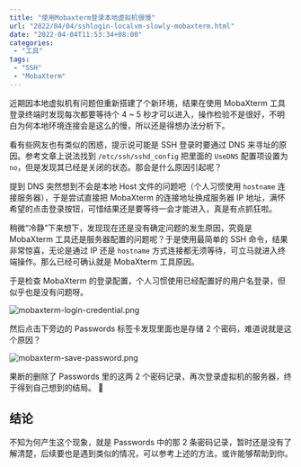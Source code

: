 ```yaml
---
title: "使用Mobaxterm登录本地虚拟机很慢"
url: "2022/04/04/sshlogin-localvm-slowly-mobaxterm.html"
date: "2022-04-04T11:53:34+08:00"
categories:
 - "工具"
tags:
 - "SSH"
 - "MobaXterm"
---
```


近期因本地虚拟机有问题但重新搭建了个新环境，结果在使用 MobaXterm 工具登录终端时发现每次都要等待个 4 ~ 5 秒才可以进入，操作检验不是很好，不明白为何本地环境连接会是这么的慢，所以还是得想办法分析下。

看有些网友也有类似的困惑，提示说可能是 SSH 登录时要通过 DNS 来寻址的原因。参考文章上说法找到 `/etc/ssh/sshd_config` 把里面的 `UseDNS` 配置项设置为 `no`，但是发现其已经是关闭的状态。那会是什么原因引起呢？

<!--more-->

提到 DNS 突然想到不会是本地 Host 文件的问题吧（个人习惯使用 `hostname` 连接服务器），于是尝试直接把 MobaXterm 的连接地址换成服务器 IP 地址，满怀希望的点击登录按钮，可惜结果还是要等待一会才能进入，真是有点抓狂啦。

稍微“冷静”下来想下，发现现在还是没有确定问题的发生原因，究竟是 MobaXterm 工具还是服务器配置的问题呢？于是使用最简单的 SSH 命令，结果非常惊喜，无论是通过 IP 还是 `hostname` 方式连接都无须等待，可立马就进入终端操作。那么已经可确认就是 MobaXterm 工具原因。

于是检查 MobaXterm 的登录配置，个人习惯使用已经配置好的用户名登录，但似乎也是没有问题呀。

![mobaxterm-login-credential.png](//lisenhui.gitee.io/imgs/blog/2022/04-04-mobaxterm-login-credential.png)

然后点击下旁边的 Passwords 标签卡发现里面也是存储 2 个密码，难道说就是这个原因？

![mobaxterm-save-password.png](//lisenhui.gitee.io/imgs/blog/2022/04-04-mobaxterm-save-password.png)

果断的删除了 Passwords 里的这两 2 个密码记录，再次登录虚拟机的服务器，终于得到自己想到的结局。 🙊


## 结论

不知为何产生这个现象，就是 Passwords 中的那 2 条密码记录，暂时还是没有了解清楚，后续要也是遇到类似的情况，可以参考上述的方法，或许能够帮助到你。